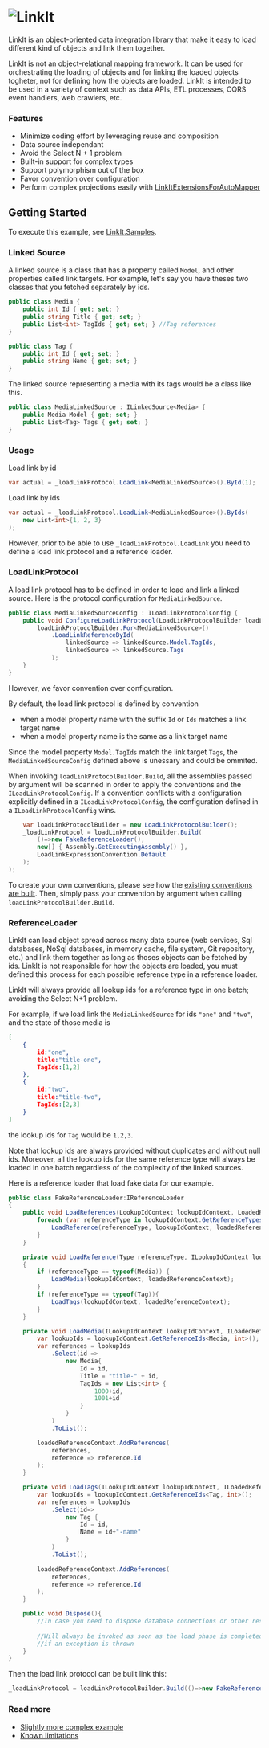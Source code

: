 ![LinkIt](logo.png) 
===============
LinkIt is an object-oriented data integration library that make it easy to load different kind of objects and link them together. 

LinkIt is not an object-relational mapping framework. It can be used for orchestrating the loading of objects and for linking the loaded objects togheter, not for defining how the objects are loaded. LinkIt is intended to be used in a variety of context such as data APIs, ETL processes, CQRS event handlers, web crawlers, etc.

### Features
- Minimize coding effort by leveraging reuse and composition
- Data source independant
- Avoid the Select N + 1 problem
- Built-in support for complex types
- Support polymorphism out of the box
- Favor convention over configuration
- Perform complex projections easily with [LinkItExtensionsForAutoMapper](https://github.com/cbcrc/LinkIt.AutoMapperExtensions)

Getting Started
---------------
To execute this example, see [LinkIt.Samples](LinkIt.Samples/GettingStarted.cs). 

### Linked Source
A linked source is a class that has a property called `Model`, and other properties called link targets. For example, let's say you have theses two classes that you fetched separately by ids.

```csharp
public class Media {
    public int Id { get; set; }
    public string Title { get; set; }
    public List<int> TagIds { get; set; } //Tag references
}

public class Tag {
    public int Id { get; set; }
    public string Name { get; set; }
}
```

The linked source representing a media with its tags would be a class like this.
```csharp
public class MediaLinkedSource : ILinkedSource<Media> {
    public Media Model { get; set; }
    public List<Tag> Tags { get; set; }
}
```

### Usage
Load link by id
```csharp
var actual = _loadLinkProtocol.LoadLink<MediaLinkedSource>().ById(1);
```

Load link by ids
```csharp
var actual = _loadLinkProtocol.LoadLink<MediaLinkedSource>().ByIds(
    new List<int>{1, 2, 3}
);
```

However, prior to be able to use `_loadLinkProtocol.LoadLink` you need to define a load link protocol and a reference loader.

### LoadLinkProtocol
A load link protocol has to be defined in order to load and link a linked source. Here is the protocol configuration for `MediaLinkedSource`.
```csharp
public class MediaLinkedSourceConfig : ILoadLinkProtocolConfig {
    public void ConfigureLoadLinkProtocol(LoadLinkProtocolBuilder loadLinkProtocolBuilder) {
        loadLinkProtocolBuilder.For<MediaLinkedSource>()
            .LoadLinkReferenceById(
                linkedSource => linkedSource.Model.TagIds,
                linkedSource => linkedSource.Tags
            );
    }
}
```

However, we favor convention over configuration. 

By default, the load link protocol is defined by convention
- when a model property name with the suffix `Id` or `Ids` matches a link target name
- when a model property name is the same as a link target name

Since the model property `Model.TagIds` match the link target `Tags`, the `MediaLinkedSourceConfig` defined above is unessary and could be ommited.

When invoking `loadLinkProtocolBuilder.Build`, all the assemblies passed by argument will be scanned in order to apply the conventions and the `ILoadLinkProtocolConfig`. If a convention conflicts with a configuration explicitly defined in a `ILoadLinkProtocolConfig`, the configuration defined in a `ILoadLinkProtocolConfig` wins.

```csharp
    var loadLinkProtocolBuilder = new LoadLinkProtocolBuilder();
    _loadLinkProtocol = loadLinkProtocolBuilder.Build(
        ()=>new FakeReferenceLoader(),
        new[] { Assembly.GetExecutingAssembly() },
        LoadLinkExpressionConvention.Default
    );
);
```
To create your own conventions, please see how the [existing conventions are built](LinkIt.Conventions/DefaultConventions). Then, simply pass your convention by argument when calling `loadLinkProtocolBuilder.Build`. 

### ReferenceLoader
LinkIt can load object spread across many data source (web services, Sql databases, NoSql databases, in memory cache, file system, Git repository, etc.) and link them together as long as thoses objects can be fetched by ids. LinkIt is not responsible for how the objects are loaded, you must defined this process for each possible reference type in a reference loader.

LinkIt will always provide all lookup ids for a reference type in one batch; avoiding the Select N+1 problem. 

For example, if we load link the `MediaLinkedSource` for ids `"one"` and `"two"`, and the state of those media is  
```json
[
    {
        id:"one",
        title:"title-one",
        TagIds:[1,2]
    },
    {
        id:"two",
        title:"title-two",
        TagIds:[2,3]
    }
]
```

the lookup ids for `Tag` would be `1,2,3`. 

Note that lookup ids are always provided without duplicates and without null ids. Moreover, all the lookup ids for the same reference type will always be loaded in one batch regardless of the complexity of the linked sources.

Here is a reference loader that load fake data for our example. 
```csharp
public class FakeReferenceLoader:IReferenceLoader
{
    public void LoadReferences(LookupIdContext lookupIdContext, LoadedReferenceContext loadedReferenceContext){
        foreach (var referenceType in lookupIdContext.GetReferenceTypes()){
            LoadReference(referenceType, lookupIdContext, loadedReferenceContext);
        }
    }

    private void LoadReference(Type referenceType, ILookupIdContext lookupIdContext, ILoadedReferenceContext loadedReferenceContext)
    {
        if (referenceType == typeof(Media)) {
            LoadMedia(lookupIdContext, loadedReferenceContext);
        }
        if (referenceType == typeof(Tag)){
            LoadTags(lookupIdContext, loadedReferenceContext);
        }
    }

    private void LoadMedia(ILookupIdContext lookupIdContext, ILoadedReferenceContext loadedReferenceContext) {
        var lookupIds = lookupIdContext.GetReferenceIds<Media, int>();
        var references = lookupIds
            .Select(id =>
                new Media{
                    Id = id,
                    Title = "title-" + id,
                    TagIds = new List<int> { 
                        1000+id,
                        1001+id
                    }
                }
            )
            .ToList();

        loadedReferenceContext.AddReferences(
            references,
            reference => reference.Id
        );
    }

    private void LoadTags(ILookupIdContext lookupIdContext, ILoadedReferenceContext loadedReferenceContext){
        var lookupIds = lookupIdContext.GetReferenceIds<Tag, int>();
        var references = lookupIds
            .Select(id=>
                new Tag {
                    Id = id, 
                    Name = id+"-name"
                }
            )
            .ToList();
        
        loadedReferenceContext.AddReferences(
            references,
            reference => reference.Id
        );
    }

    public void Dispose(){
        //In case you need to dispose database connections or other ressources.
 
        //Will always be invoked as soon as the load phase is completed or
        //if an exception is thrown
    }
}
```

Then the load link protocol can be built link this: 
```csharp
_loadLinkProtocol = loadLinkProtocolBuilder.Build(()=>new FakeReferenceLoader());
```

### Read more
- [Slightly more complex example](slightly-more-complex-example.md)
- [Known limitations](known-limitations.md)
